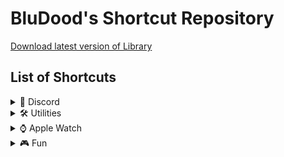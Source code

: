 # BluDood's Shortcut Repository

[Download latest version of Library](https://www.icloud.com/shortcuts/6ec24719f0664e18b714d745d9a12d9c)
## List of Shortcuts
<details>
<summary>👾 Discord</summary>

|Name|Description|Version|Download|
|---|---|---|---|
|⏳ Discord Timestamp Generator|Set the date and time, and convert it into Discord's Timestamp format. Just paste!|1.0|[Download](https:\/\/www.icloud.com\/shortcuts\/5fdfc41837914384a15f871d3e130da2)|
</details>

<details>
<summary>🛠️ Utilities</summary>

|Name|Description|Version|Download|
|---|---|---|---|
|🔍 iOS Signing Checker|Check if a certain iOS version is signed.|1.0|[Download](https:\/\/www.icloud.com\/shortcuts\/4ea9e8517c34499384aed919cc6714e8)
|👍 Emoji to Text Translator|Translstes inputted emoji to a text explanation of it.|1.0|[Download](https:\/\/www.icloud.com\/shortcuts\/8a64e3e1acc640249ccdc39df1ad2fb7)|
|🏠 Open Springboard|A reference\/copyable shortcut, with only an \"Open Springboard\" action. This is not normally listed as an app you can open, but very useful in shortcuts.|1.0|[Download](https:\/\/www.icloud.com\/shortcuts\/7f1401f5db6941c1808207b0d7ef3f94)|
</details>

<details>
<summary>⌚ Apple Watch</summary>

|Name|Description|Version|Download|
|---|---|---|---|
|🌐 Open URL|Opens a selected URL, or custom URL, in the hidden Safari browser on Apple Watch!|1.0|[Download](https:\/\/www.icloud.com\/shortcuts\/78999b0da6ec4861bd00aeafe7a2f3c4)|
</details>

<details>
<summary>🎮 Fun</summary>

|Name|Description|Version|Download|
|---|---|---|---|
|🤨 Random prnt.sc screenshot|Puts together a random string of letters and numbers, and generates a link to prnt.sc|1.0|[Download](https:\/\/www.icloud.com\/shortcuts\/c11e0d38d32e4550ac21040f491e1477)|
|🎄Christmas Countdown|Shows how many days there are until December 24th!|1.0|[Download](https:\/\/www.icloud.com\/shortcuts\/f82a31384f0440428e1683ef0d73c33b)
</details>